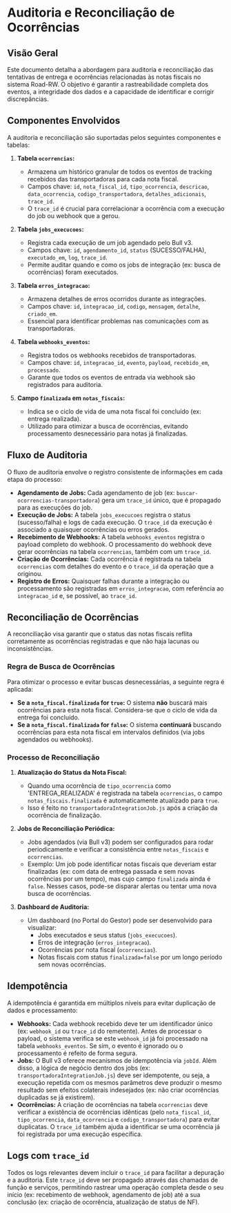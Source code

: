 # Auditoria e Reconciliação de Ocorrências

## Visão Geral

Este documento detalha a abordagem para auditoria e reconciliação das tentativas de entrega e ocorrências relacionadas às notas fiscais no sistema Road-RW. O objetivo é garantir a rastreabilidade completa dos eventos, a integridade dos dados e a capacidade de identificar e corrigir discrepâncias.

## Componentes Envolvidos

A auditoria e reconciliação são suportadas pelos seguintes componentes e tabelas:

1.  **Tabela `ocorrencias`:**
    - Armazena um histórico granular de todos os eventos de tracking recebidos das transportadoras para cada nota fiscal.
    - Campos chave: `id`, `nota_fiscal_id`, `tipo_ocorrencia`, `descricao`, `data_ocorrencia`, `codigo_transportadora`, `detalhes_adicionais`, `trace_id`.
    - O `trace_id` é crucial para correlacionar a ocorrência com a execução do job ou webhook que a gerou.

2.  **Tabela `jobs_execucoes`:**
    - Registra cada execução de um job agendado pelo Bull v3.
    - Campos chave: `id`, `agendamento_id`, `status` (SUCESSO/FALHA), `executado_em`, `log`, `trace_id`.
    - Permite auditar quando e como os jobs de integração (ex: busca de ocorrências) foram executados.

3.  **Tabela `erros_integracao`:**
    - Armazena detalhes de erros ocorridos durante as integrações.
    - Campos chave: `id`, `integracao_id`, `codigo`, `mensagem`, `detalhe`, `criado_em`.
    - Essencial para identificar problemas nas comunicações com as transportadoras.

4.  **Tabela `webhooks_eventos`:**
    - Registra todos os webhooks recebidos de transportadoras.
    - Campos chave: `id`, `integracao_id`, `evento`, `payload`, `recebido_em`, `processado`.
    - Garante que todos os eventos de entrada via webhook são registrados para auditoria.

5.  **Campo `finalizada` em `notas_fiscais`:**
    - Indica se o ciclo de vida de uma nota fiscal foi concluído (ex: entrega realizada).
    - Utilizado para otimizar a busca de ocorrências, evitando processamento desnecessário para notas já finalizadas.

## Fluxo de Auditoria

O fluxo de auditoria envolve o registro consistente de informações em cada etapa do processo:

-   **Agendamento de Jobs:** Cada agendamento de job (ex: `buscar-ocorrencias-transportadora`) gera um `trace_id` único, que é propagado para as execuções do job.
-   **Execução de Jobs:** A tabela `jobs_execucoes` registra o status (sucesso/falha) e logs de cada execução. O `trace_id` da execução é associado a quaisquer ocorrências ou erros gerados.
-   **Recebimento de Webhooks:** A tabela `webhooks_eventos` registra o payload completo do webhook. O processamento do webhook deve gerar ocorrências na tabela `ocorrencias`, também com um `trace_id`.
-   **Criação de Ocorrências:** Cada ocorrência é registrada na tabela `ocorrencias` com detalhes do evento e o `trace_id` da operação que a originou.
-   **Registro de Erros:** Quaisquer falhas durante a integração ou processamento são registradas em `erros_integracao`, com referência ao `integracao_id` e, se possível, ao `trace_id`.

## Reconciliação de Ocorrências

A reconciliação visa garantir que o status das notas fiscais reflita corretamente as ocorrências registradas e que não haja lacunas ou inconsistências.

### Regra de Busca de Ocorrências

Para otimizar o processo e evitar buscas desnecessárias, a seguinte regra é aplicada:

-   **Se a `nota_fiscal.finalizada` for `true`:** O sistema **não** buscará mais ocorrências para esta nota fiscal. Considera-se que o ciclo de vida da entrega foi concluído.
-   **Se a `nota_fiscal.finalizada` for `false`:** O sistema **continuará** buscando ocorrências para esta nota fiscal em intervalos definidos (via jobs agendados ou webhooks).

### Processo de Reconciliação

1.  **Atualização do Status da Nota Fiscal:**
    - Quando uma ocorrência de `tipo_ocorrencia` como 'ENTREGA_REALIZADA' é registrada na tabela `ocorrencias`, o campo `notas_fiscais.finalizada` é automaticamente atualizado para `true`.
    - Isso é feito no `transportadoraIntegrationJob.js` após a criação da ocorrência de finalização.

2.  **Jobs de Reconciliação Periódica:**
    - Jobs agendados (via Bull v3) podem ser configurados para rodar periodicamente e verificar a consistência entre `notas_fiscais` e `ocorrencias`.
    - Exemplo: Um job pode identificar notas fiscais que deveriam estar finalizadas (ex: com data de entrega passada e sem novas ocorrências por um tempo), mas cujo campo `finalizada` ainda é `false`. Nesses casos, pode-se disparar alertas ou tentar uma nova busca de ocorrências.

3.  **Dashboard de Auditoria:**
    - Um dashboard (no Portal do Gestor) pode ser desenvolvido para visualizar:
        - Jobs executados e seus status (`jobs_execucoes`).
        - Erros de integração (`erros_integracao`).
        - Ocorrências por nota fiscal (`ocorrencias`).
        - Notas fiscais com status `finalizada=false` por um longo período sem novas ocorrências.

## Idempotência

A idempotência é garantida em múltiplos níveis para evitar duplicação de dados e processamento:

-   **Webhooks:** Cada webhook recebido deve ter um identificador único (ex: `webhook_id` ou `trace_id` do remetente). Antes de processar o payload, o sistema verifica se este `webhook_id` já foi processado na tabela `webhooks_eventos`. Se sim, o evento é ignorado ou o processamento é refeito de forma segura.
-   **Jobs:** O Bull v3 oferece mecanismos de idempotência via `jobId`. Além disso, a lógica de negócio dentro dos jobs (ex: `transportadoraIntegrationJob.js`) deve ser idempotente, ou seja, a execução repetida com os mesmos parâmetros deve produzir o mesmo resultado sem efeitos colaterais indesejados (ex: não criar ocorrências duplicadas se já existirem).
-   **Ocorrências:** A criação de ocorrências na tabela `ocorrencias` deve verificar a existência de ocorrências idênticas (pelo `nota_fiscal_id`, `tipo_ocorrencia`, `data_ocorrencia` e `codigo_transportadora`) para evitar duplicatas. O `trace_id` também ajuda a identificar se uma ocorrência já foi registrada por uma execução específica.

## Logs com `trace_id`

Todos os logs relevantes devem incluir o `trace_id` para facilitar a depuração e a auditoria. Este `trace_id` deve ser propagado através das chamadas de função e serviços, permitindo rastrear uma operação completa desde o seu início (ex: recebimento de webhook, agendamento de job) até a sua conclusão (ex: criação de ocorrência, atualização de status de NF).

